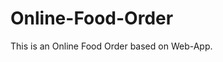 # Online-Food-Order

This is an Online Food Order based on Web-App.















































































































































































































































